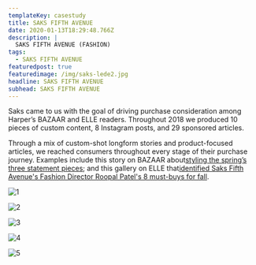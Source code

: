 ```yaml
---
templateKey: casestudy
title: SAKS FIFTH AVENUE
date: 2020-01-13T18:29:48.766Z
description: |
  SAKS FIFTH AVENUE (FASHION)
tags:
  - SAKS FIFTH AVENUE
featuredpost: true
featuredimage: /img/saks-lede2.jpg
headline: SAKS FIFTH AVENUE
subhead: SAKS FIFTH AVENUE
---
```

Saks came to us with the goal of driving purchase consideration among Harper’s BAZAAR and ELLE readers. Throughout 2018 we produced 10 pieces of custom content, 8 Instagram posts, and 29 sponsored articles.

Through a mix of custom-shot longform stories and product-focused articles, we reached consumers throughout every stage of their purchase journey. Examples include this story on BAZAAR about[styling the spring’s three statement pieces](https://www.harpersbazaar.com/fashion/trends/a19607665/the-runway-buy-3-statement-pieces-and-how-to-wear-them/); and this gallery on ELLE that[identified Saks Fifth Avenue's Fashion Director Roopal Patel's 8 must-buys for fall](https://www.elle.com/fashion/g22813263/what-to-buy-fall-2018/).

![](/img/saks-layer-2.jpg "1")

![](/img/saks-layer-3.jpg "2")

![](/img/saks-layer-4.jpg "3")

![](/img/saks-layer-5.jpg "4")

![](/img/saks-layer-6.jpg "5")
